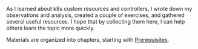 As I learned about k8s custom resources and controllers, I wrote down my observations and analysis, created a couple of exercises, and gathered several useful resources. I hope that by collecting them here, I can help others learn the topic more quickly.

Materials are organized into chapters, starting with [Prerequisites](00_prerequisites.md).
